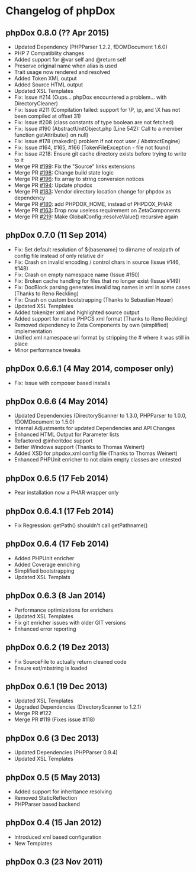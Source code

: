 # Changelog of phpDox

## phpDox 0.8.0 (?? Apr 2015)

* Updated Dependency (PHPParser 1.2.2, fDOMDocument 1.6.0)
* PHP 7 Compatiblity changes
* Added support for @var self and @return self
* Preserve original name when alias is used
* Trait usage now rendered and resolved
* Added Token XML output
* Added Source HTML output
* Updated XSL Templates
* Fix: Issue #214 (Oups... phpDox encountered a problem... with DirectoryCleaner)
* Fix: Issue #211 (Compilation failed: support for \P, \p, and \X has not been compiled at offset 31)
* Fix: Issue #208 (class constants of type boolean are not fetched)
* Fix: Issue #190 (AbstractUnitObject.php (Line 542): Call to a member function getAttribute() on null)
* Fix: Issue #178 (makedir() problem if not root user / AbstractEngine)
* Fix: Issue #164, #165, #166 (TokenFileException - file not found)
* Fix: Issue #218: Ensure git cache directory exists before trying to write to it
* Merge PR [#199](https://github.com/theseer/phpdox/pull/199): Fix the "Source" links extensions
* Merge PR [#198](https://github.com/theseer/phpdox/pull/198): Change build state logic
* Merge PR [#196](https://github.com/theseer/phpdox/pull/196): fix array to string conversion notices
* Merge PR [#194](https://github.com/theseer/phpdox/pull/194): Update phpdox
* Merge PR [#183](https://github.com/theseer/phpdox/pull/183): Vendor directory location change for phpdox as dependency
* Merge PR [#180](https://github.com/theseer/phpdox/pull/180): add PHPDOX_HOME, instead of PHPDOX_PHAR
* Merge PR [#163](https://github.com/theseer/phpdox/pull/163): Drop now useless requirement on ZetaComponents
* Merge PR [#219](https://github.com/theseer/phpdox/pull/219): Make GlobalConfig::resolveValue() recursive again

## phpDox 0.7.0 (11 Sep 2014)

* Fix: Set default resolution of ${basename} to dirname of realpath of config file instead of only relative dir
* Fix: Crash on invalid encoding / control chars in source (Issue #146, #148)
* Fix: Crash on empty namespace name (Issue #150)
* Fix: Broken cache handling for files that no longer exist (Issue #149)
* Fix: DocBlock parsing generates invalid tag names in xml in some cases (Thanks to Reno Reckling)
* Fix: Crash on custom bootstrapping (Thanks to Sebastian Heuer)
* Updated XSL Templates
* Added tokenizer xml and highlighted source output
* Added support for native PHPCS xml format (Thanks to Reno Reckling)
* Removed dependency to Zeta Components by own (simplified) implementation
* Unified xml namespace uri format by stripping the # where it was still in place
* Minor performance tweaks

## phpDox 0.6.6.1 (4 May 2014, composer only)

* Fix: Issue with composer based installs

## phpDox 0.6.6 (4 May 2014)

* Updated Dependencies (DirectoryScanner to 1.3.0, PHPParser to 1.0.0, fDOMDocument to 1.5.0)
* Internal Adjustments for updated Dependencies and API Changes
* Enhanced HTML Output for Parameter lists
* Refactored @inheritdoc support
* Better Windows support (Thanks to Thomas Weinert)
* Added XSD for phpdox.xml config file (Thanks to Thomas Weinert)
* Enhanced PHPUnit enricher to not claim empty classes are untested

## phpDox 0.6.5 (17 Feb 2014)

* Pear installation now a PHAR wrapper only

## phpDox 0.6.4.1 (17 Feb 2014)

* Fix Regression: getPath() shouldn't call getPathname()

## phpDox 0.6.4 (17 Feb 2014)

* Added PHPUnit enricher
* Added Coverage enriching
* Simplified bootstrapping
* Updated XSL Templats

## phpDox 0.6.3 (8 Jan 2014)

* Performance optimizations for enrichers
* Updated XSL Templates
* Fix git enricher issues with older GIT versions
* Enhanced error reporting

## phpDox 0.6.2 (19 Dez 2013)

* Fix SourceFile to actually return cleaned code
* Ensure ext/mbstring is loaded

## phpDox 0.6.1 (19 Dec 2013)

* Updated XSL Templates
* Upgraded Dependencies (DirectoryScanner to 1.2.1)
* Merge PR #122
* Merge PR #119 (Fixes issue #118)

## phpDox 0.6 (3 Dec 2013)

* Updated Dependencies (PHPParser 0.9.4)
* Updated XSL Templates

## phpDox 0.5 (5 May 2013)

* Added support for inheritance resolving
* Removed StaticReflection
* PHPParser based backend

## phpDox 0.4 (15 Jan 2012)

* Introduced xml based configuration
* New Templates

## phpDox 0.3 (23 Nov 2011)
